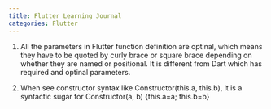 ```yaml
---
title: Flutter Learning Journal 
categories: Flutter
---
```

1. All the parameters in Flutter function definition are optinal, which means they have to be quoted by curly brace or square brace depending on whether they are named or positional. It is different from Dart which has required and optinal parameters.

2. When see constructor syntax like Constructor(this.a, this.b), it is a syntactic sugar for Constructor(a, b) {this.a=a; this.b=b}